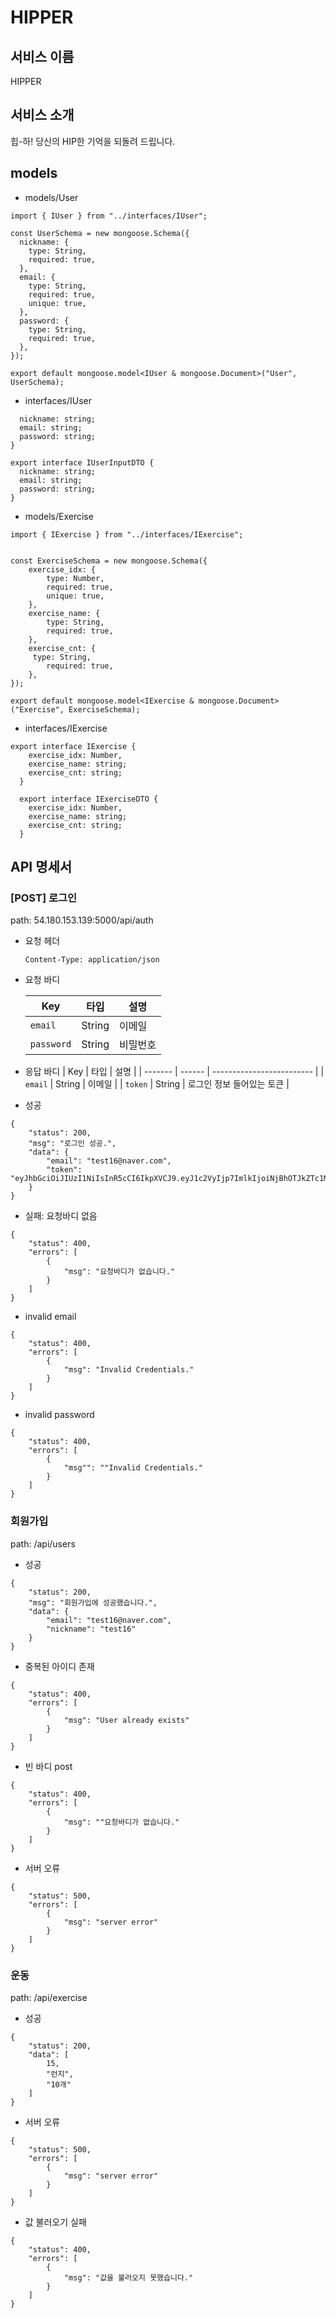 # HIPPER

## 서비스 이름

HIPPER
## 서비스 소개

힙-하! 당신의 HIP한 기억을 되돌려 드립니다.
## models
- models/User
```import mongoose from "mongoose";
import { IUser } from "../interfaces/IUser";

const UserSchema = new mongoose.Schema({
  nickname: {
    type: String,
    required: true,
  },
  email: {
    type: String,
    required: true,
    unique: true,
  },
  password: {
    type: String,
    required: true,
  },
});

export default mongoose.model<IUser & mongoose.Document>("User", UserSchema);
```

- interfaces/IUser
```export interface IUser {
  nickname: string;
  email: string;
  password: string;
}

export interface IUserInputDTO {
  nickname: string;
  email: string;
  password: string;
}
```
- models/Exercise
```import mongoose from "mongoose";
import { IExercise } from "../interfaces/IExercise";


const ExerciseSchema = new mongoose.Schema({
    exercise_idx: {
        type: Number,
        required: true,
        unique: true,
    },  
    exercise_name: {
        type: String,
        required: true,
    },
    exercise_cnt: {
     type: String,
        required: true,
    },
});

export default mongoose.model<IExercise & mongoose.Document>("Exercise", ExerciseSchema);
```
- interfaces/IExercise
```
export interface IExercise {
    exercise_idx: Number,
    exercise_name: string;
    exercise_cnt: string;
  }
  
  export interface IExerciseDTO {
    exercise_idx: Number,
    exercise_name: string;
    exercise_cnt: string;
  }
 ```
## API 명세서
### [POST] 로그인
path: 54.180.153.139:5000/api/auth
- 요청 헤더

  ```Content-Type: application/json```

- 요청 바디

  | Key        | 타입   | 설명     |
  | ---------- | ------ | -------- |
  | `email`    | String | 이메일   |
  | `password` | String | 비밀번호 |

- 응답 바디
  | Key     | 타입   | 설명                      |
  | ------- | ------ | ------------------------- |
  | `email` | String | 이메일                    |
  | `token` | String | 로그인 정보 들어있는 토큰 |
- 성공
```
{
    "status": 200,
    "msg": "로그인 성공.",
    "data": {
        "email": "test16@naver.com",
        "token": "eyJhbGciOiJIUzI1NiIsInR5cCI6IkpXVCJ9.eyJ1c2VyIjp7ImlkIjoiNjBhOTJkZTc1MmFiNTM2NGE4YTI2M2M2In0sImlhdCI6MTYyMTcwMDE2MiwiZXhwIjoxNjIxNzM2MTYyfQ.eB4ouEmRnwQ835uKK3S44wb7wvqYYcR7_xS2ndMrkjo"
    }
}	
```
- 실패: 요청바디 없음
```
{
    "status": 400,
    "errors": [
        {
            "msg": "요청바디가 없습니다."
        }
    ]
}
```
- invalid email
```
{
    "status": 400,
    "errors": [
        {
            "msg": "Invalid Credentials."
        }
    ]
}
```
- invalid password
```
{
    "status": 400,
    "errors": [
        {
            "msg"": ""Invalid Credentials."
        }
    ]
}
```
### 회원가입
path: /api/users
- 성공
```
{
    "status": 200,
    "msg": "회원가입에 성공했습니다.",
    "data": {
        "email": "test16@naver.com",
        "nickname": "test16"
    }
}
```
- 중복된 아이디 존재
```
{
    "status": 400,
    "errors": [
        {
            "msg": "User already exists"
        }
    ]
}
```
- 빈 바디 post
```
{
    "status": 400,
    "errors": [
        {
            "msg": ""요청바디가 없습니다."
        }
    ]
}
```
- 서버 오류
```
{
    "status": 500,
    "errors": [
        {
            "msg": "server error"
        }
    ]
}
```
### 운동
path: /api/exercise
- 성공
```
{
    "status": 200,
    "data": [
        15,
        "런지",
        "10개"
    ]
}
```
- 서버 오류

```
{
    "status": 500,
    "errors": [
        {
            "msg": "server error"
        }
    ]
}
```
- 값 불러오기 실패
```
{
    "status": 400,
    "errors": [
        {
            "msg": "값을 불러오지 못했습니다."
        }
    ]
}
```
